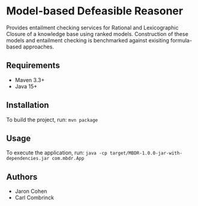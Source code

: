 # Model-based Defeasible Reasoner

Provides entailment checking services for Rational and Lexicographic Closure of a knowledge base using ranked models. Construction of these models and entailment checking is benchmarked against exisiting formula-based approaches.

## Requirements

- Maven 3.3+
- Java 15+

## Installation

To build the project, run:
```mvn package```

## Usage

To execute the application, run:
```java -cp target/MBDR-1.0.0-jar-with-dependencies.jar com.mbdr.App```

## Authors
- Jaron Cohen
- Carl Combrinck
